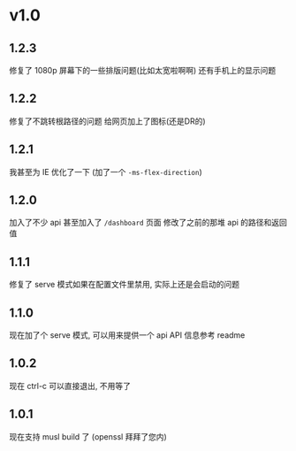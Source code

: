 # v1.0

## 1.2.3

修复了 1080p 屏幕下的一些排版问题(比如太宽啦啊啊)
还有手机上的显示问题

## 1.2.2

修复了不跳转根路径的问题
给网页加上了图标(还是DR的)

## 1.2.1

我甚至为 IE 优化了一下 (加了一个 `-ms-flex-direction`)

## 1.2.0

加入了不少 api
甚至加入了 `/dashboard` 页面
修改了之前的那堆 api 的路径和返回值

## 1.1.1

修复了 serve 模式如果在配置文件里禁用, 实际上还是会启动的问题

## 1.1.0

现在加了个 serve 模式, 可以用来提供一个 api
API 信息参考 readme

## 1.0.2

现在 ctrl-c 可以直接退出, 不用等了

## 1.0.1

现在支持 musl build 了 (openssl 拜拜了您内)
